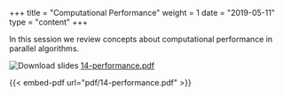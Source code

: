 +++
title = "Computational Performance"
weight = 1
date = "2019-05-11"
type = "content"
+++

In this session we review concepts about computational performance in parallel algorithms.

![Download slides](../../images/pdf_web.png) [14-performance.pdf](../../pdf/14-performance.pdf)

{{< embed-pdf url="pdf/14-performance.pdf" >}}
